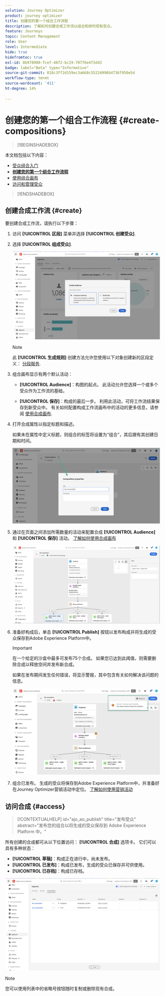 ```yaml
---
solution: Journey Optimizer
product: journey optimizer
title: 创建您的第一个组合工作流程
description: 了解如何创建合成工作流以组合和排列现有受众。
feature: Journeys
topic: Content Management
role: User
level: Intermediate
hide: true
hidefromtoc: true
exl-id: 8b978900-fcef-46f2-bc19-70776e4f3d43
badge: label="Beta" type="Informative"
source-git-commit: 818c3ff2d159ec3a668c55224996b4736f950e5d
workflow-type: tm+mt
source-wordcount: '411'
ht-degree: 14%

---
```


# 创建您的第一个组合工作流程 {#create-compositions}

>[!BEGINSHADEBOX]

本文档包括以下内容：

* [受众组合入门](get-started-audience-orchestration.md)
* **[创建您的第一个组合工作流程](create-compositions.md)**
* [使用组合画布](composition-canvas.md)
* [访问和管理受众](access-audiences.md)

>[!ENDSHADEBOX]

## 创建合成工作流 {#create}

要创建合成工作流，请执行以下步骤：

1. 访问 **[!UICONTROL 区段]** 菜单并选择 **[!UICONTROL 创建受众]**.

1. 选择 **[!UICONTROL 组成受众]**.

   ![](assets/audiences-create.png)

   >[!NOTE]
   >
   >此 **[!UICONTROL 生成规则]** 创建方法允许您使用以下对象创建新的区段定义： [分段服务](https://experienceleague.adobe.com/docs/experience-platform/segmentation/ui/overview.html).

1. 组合画布显示有两个默认活动：

   * **[!UICONTROL Audience]**：构图的起点。 此活动允许您选择一个或多个受众作为工作流的基础，

   * **[!UICONTROL 保存]**：构成的最后一步。 利用此活动，可将工作流结果保存到新受众中。
   有关如何配置构成工作流画布中的活动的更多信息，请参阅 [使用合成画布](composition-canvas.md).

1. 打开合成属性以指定标题和描述。

   如果未在属性中定义标题，则组合的标签将设置为“组合”，其后跟有其创建日期和时间。

   ![](assets/audiences-properties.png)

1. 通过在页面之间添加所需数量的活动来配置合成 **[!UICONTROL Audience]** 和 **[!UICONTROL 保存]** 活动。 [了解如何使用合成画布](composition-canvas.md)

   ![](assets/audiences-publish.png)

1. 准备好构成后，单击 **[!UICONTROL Publish]** 按钮以发布构成并将生成的受众保存到Adobe Experience Platform中。

   >[!IMPORTANT]
   >
   >在一个给定的沙盒中最多可发布75个合成。 如果您已达到此阈值，则需要删除合成以释放空间并发布新合成。

   如果在发布期间发生任何错误，将显示警报，其中包含有关如何解决该问题的信息。

   ![](assets/audiences-alerts.png)

1. 组合已发布。 生成的受众将保存到Adobe Experience Platform中，并准备好在Journey Optimizer营销活动中定位。 [了解如何使用营销活动](../campaigns/get-started-with-campaigns.md)

## 访问合成 {#access}

>[!CONTEXTUALHELP]
>id="ajo_ao_publish"
>title="发布受众"
>abstract="发布您的组合以将生成的受众保存到 Adobe Experience Platform 中。"

所有创建的合成都可从以下位置访问： **[!UICONTROL 合成]** 选项卡。 它们可以具有多种状态：

* **[!UICONTROL 草稿]**：构成正在进行中，尚未发布。
* **[!UICONTROL 已发布]**：构成已发布，生成的受众已保存并可供使用。
* **[!UICONTROL 已存档]**：构成已存档。

![](assets/audiences-compositions.png)

>[!NOTE]
>
>您可以使用列表中的省略号按钮随时复制或删除现有合成。
